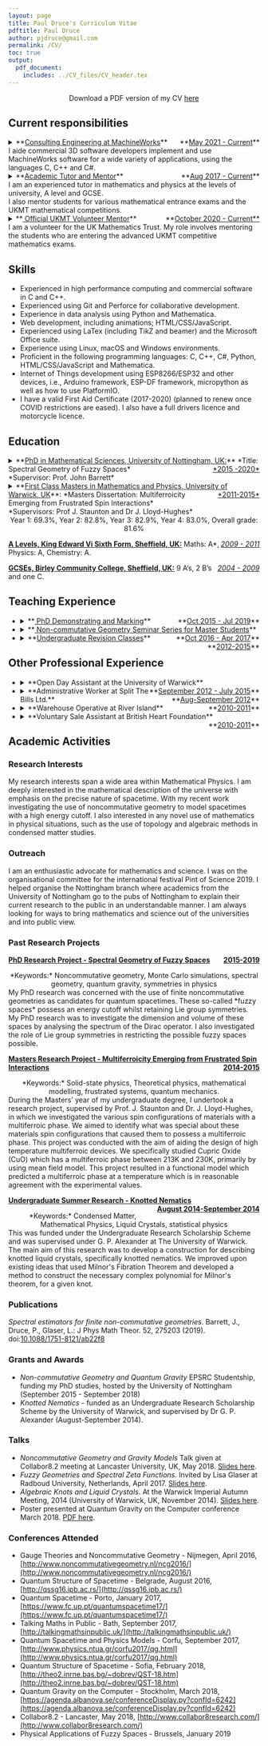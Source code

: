 ```yaml
---
layout: page
title: Paul Druce's Curriculum Vitae
pdftitle: Paul Druce
author: pjdruce@gmail.com
permalink: /CV/
toc: true
output:
  pdf_document:
    includes: ../CV_files/CV_header.tex
---
```


<center>Download a PDF version of my CV <a href="{{site.url}}/assets/PDFs/PaulDruceCV-full.pdf"> here</a></center>
<!-- ##  Paul Druce -->

<!-- ​				pjdruce@gmail.com <span style="float:right;">			       	</span> -->

<!--- <center>Download a PDF version of my Academic CV <a href="{{site.url}}/assets/PDFs/CV.pdf"> here</a></center> -->

## Current responsibilities

<details>
    <summary>**<u>Consulting Engineering at MachineWorks</u>** <span style="float:right;">**<u>May 2021 - Current</u>**</span>
    <br>
    I aide commercial 3D software developers implement and use MachineWorks software for a wide variety of applications, using the languages C, C++ and C#. 
    </summary>
    I also create demonstrative applications to show case MachineWorks software in new markets.\
    This includes the creation of new workflows and GUI applications. \
    I also develop algorithms and create example code for customers to use in their products to facilitate their products to market faster.

    When Covid restrictions are eased sufficiently, I will be providing direct support to evaluating developers through on-site training to ensure new evaluations and integrations are rapid and successful.

</details>

<details>
    <summary>**<u>Academic Tutor and Mentor</u>** <span style="float:right;">**<u>Aug 2017 - Current</u>** </span>
    <br>
    I am an experienced tutor in mathematics and physics at the levels of university, A level and GCSE. <br>
    I also mentor students for various mathematical entrance exams and the UKMT mathematical competitions.
    </span></summary>
   I have vast experience in both face-to-face tutoring and online tutoring via shared online whiteboards.
    I prepare lessons and question sheets at appropriate levels for my tutees. My role is to build the confidence and the abilities of my students and provide them with a comfortable environment to ask any questions they may have.
    I also possess an Enhanced DBS check and I am trusted by schools to give one-to-one tutorials to their students via the company MyTutor. You can see student reviews and further details here: [https://www.mytutor.co.uk/tutors/58270](https://www.mytutor.co.uk/tutors/58270). </details>

<details>
 <summary>**<u> Official UKMT Volunteer Mentor</u>**<span style="float:right;"> **<u>October 2020 - Current**</u> </span>
 <br>
  I am a volunteer for the UK Mathematics Trust. My role involves mentoring the students who are entering the advanced UKMT competitive mathematics exams.
</summary>
 I am also involved in various outreach projects that the UKMT organise. I aid with the creation of appropriate questions and aid in the distribution of content via social media.
</details>

## Skills

- Experienced in high performance computing and commercial software in C and C++.
- Experienced using Git and Perforce for collaborative development.
- Experience in data analysis using Python and Mathematica.
- Web development, including animations; HTML/CSS/JavaScript.
- Experienced using LaTex (including TikZ and beamer) and the Microsoft Office suite.
- Experience using Linux, macOS and Windows environments.
- Proficient in the following programming languages: C, C++, C#, Python, HTML/CSS/JavaScript and Mathematica.
- Internet of Things development using ESP8266/ESP32 and other devices, i.e., Arduino framework, ESP-DF framework, micropython as well as how to use PlatformIO.
- I have a valid First Aid Certificate (2017-2020) (planned to renew once COVID restrictions are eased). I also have a full drivers licence and motorcycle licence.

## Education

<details>
  <summary>
**<u>PhD in Mathematical Sciences, University of Nottingham, UK:</u>** <span style="float:right;"><u>*2015 -2020*</u></span>
  *Title: Spectral Geometry of Fuzzy Spaces*  <br>
  *Supervisor: Prof. John Barrett*
</summary>
I developed the understanding of finite non-commutative geometries and how they might be useful in the theory of quantum gravity.
<br>
**Mathematical areas studied:** Differential geometry, non-commutative geometry, quantum geometry, representation theory.
<br>
**Key skills developed:** independent working, public speaking, data analysis using Python, knowledge of Monte Carlo simulations

For my PhD I worked on an area of mathematics called non-commutative geometry and how it might be useful in the theory of quantum gravity. My research was to investigate the use of called _fuzzy spaces_ as candidates for quantum spacetimes. I investigated the dimension and volume of these spaces by analysing the spectrum of the Dirac operator. I also investigated the role of Lie group symmetries in restricting the possible fuzzy spaces possible.

In pursuit of my research I developed my knowledge of data analysis using the language Python. I also became familiar with the workings of Monte Carlo simulations and the application of machine learning to physical problems. A topic I am very interested in pursuing further.

</details>

<details>
  <summary>
**<u>First Class Masters in Mathematics and Physics, University of Warwick, UK</u>**: <span style="float:right;"><u>*2011-2015*</u></span>
*Masters Dissertation: Multiferroicity Emerging from Frustrated Spin Interactions* <br>
*Supervisors: Prof J. Staunton and Dr J. Lloyd-Hughes*<br>

<center>
Year 1: 69.3%, Year 2: 82.8%, Year 3: 82.9%, Year 4: 83.0%, Overall grade: 81.6%
</center>
</summary>
During my time at Warwick, I studied a wide range of mathematics and physics topics. My interests were in both the abstract mathematics and the physics of matter and its constituents. Here is a list of topics I studied during my time at Warwick: Real Analysis, Differential Equations, Groups and Rings, Complex Analysis, Classical Mechanics, Statistical Physics, General Relativity, Solid State Physics, Fluid Dynamics and many more. I maintained an average grade of $81\%$ throughout my course achieving one of the best marks in the year.
I became proficient in the programming language C and its use in high-performance computing. I learnt how to implement parallel computing by making us of OpenMP and MPI frameworks.
</details>

**<u>A Levels, King Edward Vi Sixth Form, Sheffield, UK:</u>** <span style="float:right;"> <u>_2009 - 2011_</u> </span>Maths: A\*, Physics: A, Chemistry: A.

**<u>GCSEs, Birley Community College, Sheffield, UK:</u>** <span style="float:right;"> <u>_2004 - 2009_</u> </span>
9 A’s, 2 B’s and one C.

## Teaching Experience

- <details>
  <summary>
  **<u> PhD Demonstrating and Marking</u>** <span style="float:right;"> **<u>Oct 2015 - Jul 2019</u>**</span>
  </summary>
  Alongside my PhD, I was employed to help students with their questions for various undergraduate mathematics modules for Engineering students, Physics students and Mathematics students. This includes courses such as Introduction to Mathematical Physics (2nd year), Differential Equations and Fourier Analysis (2nd year), Applied Mathematics (1st year) and more. I also mark the mid-term exams and coursework for various modules.
  - Introduction to Mathematical Physics (2nd year) <span style="float:right;"> 2015-2019</span>
  - Mathematics for Physics and Astronomy (1st year) <span style="float:right;"> Full year 2015-2019</span>
  - Calculus and Linear Algebra (1st year for Natural Science students) <span style="float:right;">Full year 2018-2019</span>
  - Applied Mathematics (1st year)<span style="float:right;">Full year 2017 - 2018</span>
  - Mathematical Analysis (2nd year) <span style="float:right;"> Autumn 2018</span>
  - Differential Equations and Fourier Analysis (2nd year) <span style="float:right;">Spring 2017</span>
  - Fluid Dynamics (3rd year) <span style="float:right;">Spring 2016 </span>
  </details>

- <details>
  <summary>
  **<u> Non-commutative Geometry Seminar Series for Master Students</u>** <span style="float:right;"> **<u>Oct 2016 - Apr 2017</u>**</span>
  </summary>
    I organised and delivered a seminar on topics surrounding my research over the course of two semesters.
    The seminar was delivered to masters students at the University of Nottingham.
    The was regularly attended by around 10 students despite it not being for credit towards their degree.
    The course resulted in two students choosing noncommutative geometry as the subject for their masters dissertation, and one of the students chose to undertake a PhD with my supervisor.
    Some lecture notes suitable for a UK masters student were developed on the foundational results of non-commutative geometry.
  </details>

- <details>
  <summary>
  **<u>Undergraduate Revision Classes</u>** <span style="float:right;"> **<u>2012-2015</u>**</span>
  </summary>
  As part of the Warwick Physics Society:
    * I updated and maintained revision guides
    * I organised and ran revision lectures on various topics
    * I provided workshops to run alongside a university course. These were aimed at first time programmers in C programming, to help them understand the language and develop the programming skills necessary.
    <!---
    As part of Warwick Physics Society, I organised and ran revision lectures on various topics including first year Classical Mechanics, Waves, Electricity and Magnetism courses. As well as the 2nd-year Quantum Mechanics, Electromagnetic Theory and Optics and Physics of Fluids courses. For the 2nd year Physics course in C programming, I provided workshops to help, generally, first time programmers, get to grips with the language and the general programming mentality. I also updated and maintained the revision guides the society had and created a revision guide for the second year physics module Thermal Physics II.</details>
    --->
  </details>

<!--
<u>**Undergraduate Masters seminar:**</u>  I organised and delivered a two-semester long seminar on the topics surrounding my research to masters students at the University of Nottingham. The seminar was not for credit but was popular and regularly attended by around 10 students. The seminar course resulted in two students choosing noncommutative geometry as the subject of their masters dissertation and one choosing to undertake a PhD with my supervisor. The course resulted in the beginnings of a set of lecture notes being developed, see <a href="{{ site.url}}/assets/PDFs/NCG_Lectures_2018.pdf">here</a>.

**<u>PhD Demonstrating and Marking</u>**: Alongside my PhD, I was employed to help students with their questions for various undergraduate mathematics modules for Engineering students, Physics students and Mathematics students. This includes courses such as Introduction to Mathematical Physics (2nd year), Differential Equations and Fourier Analysis (2nd year), Applied Mathematics (1st year) and more. I also mark the mid-term exams and coursework for various modules.

**<u>GCSE and A Level Tutoring</u>**: I am an experienced tutor in mathematics, further mathematics and physics at both GCSE and A-level standards for various exam boards. I have experience in both face-to-face tutoring and online tutoring via a shared whiteboard such as BitPaper. I also possess an Enhanced DBS check and I am trusted by schools to give one-to-one tutorials to their students via the company MyTutor, see my profile [here](https://www.mytutor.co.uk/tutors/58270/).

**<u>Undergraduate Revision Classes</u>** (2012-2015): As part of Warwick Physics Society, I organised and ran revision lectures on various topics including first year Classical Mechanics, Waves, Electricity and Magnetism courses. As well as the 2nd-year Quantum Mechanics, Electromagnetic Theory and Optics and Physics of Fluids courses. For the 2nd year Physics course in C programming, I  provided workshops to help, generally, first time programmers,  get started with the language and the general programming mentality. I also updated and maintained the revision guides the society had and created a revision guide for the second year physics module Thermal Physics II.  (see <a href="{{ site.url}}/assets/PDFs/Thermal Physics II Revision Guide-2013.pdf"> here </a> here). -->

## Other Professional Experience

<!---
- <details>
    <summary>**Academic Tutor and Mentor** <span style="float:right;">**<u>August 2017-Current</u>**</span> </summary>
    I am an experienced tutor in mathematics and physics at the levels of university, A level and GCSE.
    I also mentor students for various mathematical entrance exams and the UKMT mathematical competitions.
   I have vast experience in both face-to-face tutoring and online tutoring via shared online whiteboards.
    I prepare lessons and question sheets at appropriate levels for my tutees. My role is to build the confidence and the abilities of my students and provide them with a comfortable environment to ask any questions they may have.
    </details>

- <details>
<summary>**Official UKMT Volunteer Mentor**<span style="float:right;"><u> **October 2020 - Current** </u></span></summary>
I am a volunteer for the UK Mathematics Trust. My role involves mentoring the students who are entering the advanced UKMT competitive mathematics exams. I am also involved in various outreach projects that the UKMT organise. I aid with the creation of appropriate questions and aid in the distribution of content via social media.
</details>

- <details>
    <summary>**Postgraduate Demonstrator at the University of Nottingham** <span style="float:right;">**<u>September 2015 - July 2019</u>**</span> </summary>
    Throughout my PhD I was an assistant in many of the courses ran by the School of Mathematical Sciences. I was entrusted to run small group tutorials (typically around 10 people) for courses in mathematical physics as well as aiding in the running of problems classes for many of the courses. I also helped mark coursework for the courses as well as marking the end of year exams of some of the courses.
    </details>
    --->

- <details>
    <summary>**Open Day Assistant at the University of Warwick**  <span style="float:right;">**<u>September 2012 - July 2015</u>**</span></summary>
    Throughout my undergraduate degree I was part of the open day team for the Physics department at Warwick university. My role included taking the prospective students on tours of the campus, informing them of important and interesting aspects of the university. I was also given the responsibility to present experiments to prospective students, engaging them with thought provoking questions. I was also part of the team to inform the prospective students about the courses available by the Physics department and answer any questions they may have about life at university.
    </details>
- <details>
    <summary>**Administrative Worker at Split The Bills Ltd.** <span style="float:right;">**<u>Aug-September 2012</u>**</span></summary>
    My roles in this temporary role was to communicate with the student registering for the service and then contact utility providers to setup the new accounts. Handling any issues that would arise in a timely and professional manner.
    </details>
- <details>
    <summary>**Warehouse Operative at River Island** <span style="float:right;">**<u>2010-2011</u>**</span></summary>
    I was part of the team that unpackaged new deliveries of clothes and prepare clothing to be presented on the store floor. This required adaptability as each delivery changed in size. As well as good team work and communication as the unpacking procedure was split in to various stages, with a separate person per stage. As well as working in an efficient manner. I was also responsible for searching and retrieving clothing requested by the store front.
    </details>
- <details>
    <summary>**Voluntary Sale Assistant at British Heart Foundation** <span style="float:right;">  **<u>2010-2011</u>**</span></summary>
    My role at the British Heart Foundation included assisting customers in finding items, informing them about the charity and maintaining the store. As the British Heart Foundation has a wide range of customers and staff, I had to quickly learn to adapt my communication and sales approach to fit their needs and situation.
    </details>

## Academic Activities

### Research Interests

My research interests span a wide area within Mathematical Physics. I am deeply interested in the mathematical description of the universe with emphasis on the precise nature of spacetime. With my recent work investigating the use of noncommutative geometry to model spacetimes with a high energy cutoff. I also interested in any novel use of mathematics in physical situations, such as the use of topology and algebraic methods in condensed matter studies.

### Outreach

I am an enthusiastic advocate for mathematics and science. I was on the organisational committee for the international festival Pint of Science 2019. I helped organise the Nottingham branch where academics from the University of Nottingham go to the pubs of Nottingham to explain their current research to the public in an understandable manner. I am always looking for ways to bring mathematics and science out of the universities and into public view.

### Past Research Projects

**<u>PhD Research Project - Spectral Geometry of Fuzzy Spaces</u>** <span style="float:right;">**<u>2015-2019</u>**</span>

<center>*Keywords:* Noncommutative geometry, Monte Carlo simulations, spectral geometry, quantum gravity, symmetries in physics</center>
My PhD research was concerned with the use of finite noncommutative geometries as candidates for quantum spacetimes. These so-called *fuzzy spaces* possess an energy cutoff whilst retaining Lie group symmetries. My PhD research was to investigate the dimension and volume of these spaces by analysing the spectrum of the Dirac operator. I also investigated the role of Lie group symmetries in restricting the possible fuzzy spaces possible.

**<u>Masters Research Project - Multiferroicity Emerging from Frustrated Spin Interactions</u>** <span style="float:right;">**<u>2014-2015</u>**</span>

<center> *Keywords:*
Solid-state physics, Theoretical physics, mathematical modelling, frustrated systems, quantum mechanics.</center>
During the Masters’ year of my undergraduate degree, I undertook a research project, supervised by Prof. J. Staunton and Dr. J. Lloyd-Hughes, in which we investigated the various spin configurations of materials with a multiferroic phase. We aimed to identify what was special about these materials spin configurations that caused them to possess a multiferroic phase. This project was conducted with the aim of aiding the design of high temperature multiferroic devices. We specifically studied Cupric Oxide (CuO) which has a multiferroic phase between
213K and 230K, primarily by using mean field model. This project resulted in a functional model which predicted a multiferroic phase at a temperature which is in reasonable agreement with the experimental values.

**<u>Undergraduate Summer Research - Knotted Nematics</u>** <span style="float:right;">**<u>August 2014-September 2014</u>**</span>

<center> *Keywords:* Condensed Matter, Mathematical Physics, Liquid Crystals, statistical physics</center>
This was funded under the Undergraduate Research Scholarship Scheme and was supervised under G. P. Alexander at The University of Warwick.
The main aim of this research was to develop a construction for describing knotted liquid crystals, specifically knotted nematics.
We improved upon existing ideas that used Milnor's Fibration Theorem and developed a method to construct the necessary complex polynomial for Milnor's theorem, for a given knot.

### Publications

_Spectral estimators for finite non-commutative geometries_. Barrett, J., Druce, P., Glaser, L.: J Phys Math Theor. 52, 275203 (2019). doi:<a href="https://doi.org/10.1088/1751-8121/ab22f8">10.1088/1751-8121/ab22f8 </a>

### Grants and Awards

- _Non-commutative Geometry and Quantum Gravity_ EPSRC Studentship, funding my PhD studies, hosted by the University of Nottingham (September 2015 - September 2018)
- _Knotted Nematics_ - funded as an Undergraduate Research Scholarship Scheme by the University of Warwick, and supervised by Dr G. P. Alexander (August-September 2014).

### Talks

- _Noncommutative Geometry and Gravity Models_ Talk given at Collabor8.2 meeting at Lancaster University, UK, May 2018. <a href="{{site.url}}/assets/PDFs/Presentation__NCG_and_Gravity_Models.pdf">Slides here</a>. <br>
- _Fuzzy Geometries and Spectral Zeta Functions._ Invited by Lisa Glaser at Radboud University, Netherlands, April 2017. <a href="{{site.url}}/assets/PDFs/Slides_Nijmegen-2017-Fuzzy-Geometry-and-Spectral-Zeta-Funtions.pdf">Slides here</a>. <br>
- _Algebraic Knots and Liquid Crystals_. At the Warwick Imperial Autumn Meeting, 2014 (University of Warwick, UK, November 2014). <a href="{{site.url}}/assets/PDFs/Knot, Fibrations and Physics.pdf">Slides here</a>. <br>
- Poster presented at Quantum Gravity on the Computer conference March 2018. <a href="{{site.url}}/assets/PDFs/PaulDrucePoster-QGotC18.pdf">PDF here</a>.

### Conferences Attended

- Gauge Theories and Noncommutative Geometry - Nijmegen, April 2016, [http://www.noncommutativegeometry.nl/ncg2016/](http://www.noncommutativegeometry.nl/ncg2016/)
- Quantum Structure of Spacetime - Belgrade, August 2016, [http://qssg16.ipb.ac.rs/](http://qssg16.ipb.ac.rs/)
- Quantum Spacetime - Porto, January 2017, [https://www.fc.up.pt/quantumspacetime17/](https://www.fc.up.pt/quantumspacetime17/)
- Talking Maths in Public - Bath, September 2017, [http://talkingmathsinpublic.uk/](http://talkingmathsinpublic.uk/)
- Quantum Spacetime and Physics Models - Corfu, September 2017, [http://www.physics.ntua.gr/corfu2017/qg.html](http://www.physics.ntua.gr/corfu2017/qg.html)
- Quantum Structure of Spacetime - Sofia, February 2018, [http://theo2.inrne.bas.bg/~dobrev/QST-18.htm](http://theo2.inrne.bas.bg/~dobrev/QST-18.htm)
- Quantum Gravity on the Computer - Stockholm, March 2018, [https://agenda.albanova.se/conferenceDisplay.py?confId=6242](https://agenda.albanova.se/conferenceDisplay.py?confId=6242)
- Collabor8.2 - Lancaster, May 2018, [http://www.collabor8research.com/](http://www.collabor8research.com/)
- Physical Applications of Fuzzy Spaces - Brussels, January 2019

<!--
## Qualifications and Skills

I am fluent in the programming languages Python and C, and very familiar with the software Mathematica. I know how to use Linux, macOS and Windows systems to a high level. I am currently learning basic web development including HTML/CSS and I use Markdown and LaTeX extensively for my note taking. My hobbies include rock climbing and photography/videography usually combining the two. I therefore know how to use photo and video editing software.

I have a valid First Aid Certificate (2017-2020) and an Enhanced DBS check (2017-2020). I also have a clean full drivers licence and motorcycle licence.
'' -->
